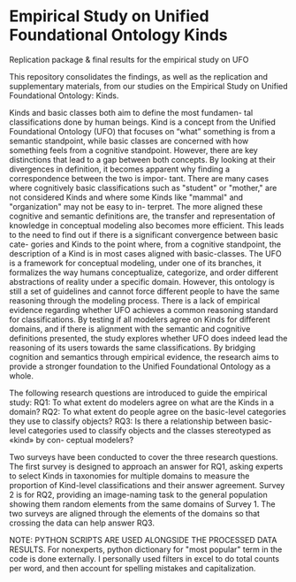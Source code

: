 # Empirical Study on Unified Foundational Ontology Kinds
Replication package &amp; final results for the empirical study on UFO

This repository consolidates the findings, as well as the replication and supplementary materials, from our studies on the Empirical Study on Unified Foundational Ontology: Kinds. 

Kinds and basic classes both aim to define the most fundamen-
tal classifications done by human beings. Kind is a concept from
the Unified Foundational Ontology (UFO) that focuses on “what”
something is from a semantic standpoint, while basic classes are
concerned with how something feels from a cognitive standpoint.
However, there are key distinctions that lead to a gap between both
concepts. By looking at their divergences in definition, it becomes
apparent why finding a correspondence between the two is impor-
tant. There are many cases where cognitively basic classifications
such as "student" or "mother," are not considered Kinds and where
some Kinds like "mammal" and "organization" may not be easy to in-
terpret. The more aligned these cognitive and semantic definitions
are, the transfer and representation of knowledge in conceptual
modeling also becomes more efficient. This leads to the need to
find out if there is a significant convergence between basic cate-
gories and Kinds to the point where, from a cognitive standpoint,
the description of a Kind is in most cases aligned with basic-classes.
The UFO is a framework for conceptual modeling, under one of
its branches, it formalizes the way humans conceptualize, categorize,
and order different abstractions of reality under a specific domain.
However, this ontology is still a set of guidelines and cannot force
different people to have the same reasoning through the modeling
process. There is a lack of empirical evidence regarding whether
UFO achieves a common reasoning standard for classifications. By
testing if all modelers agree on Kinds for different domains, and
if there is alignment with the semantic and cognitive definitions
presented, the study explores whether UFO does indeed lead the
reasoning of its users towards the same classifications. By bridging
cognition and semantics through empirical evidence, the research
aims to provide a stronger foundation to the Unified Foundational
Ontology as a whole.

The following research questions are introduced to guide the
empirical study:
RQ1: To what extent do modelers agree on what are the Kinds in a
domain?
RQ2: To what extent do people agree on the basic-level categories
they use to classify objects?
RQ3: Is there a relationship between basic-level categories used to
classify objects and the classes stereotyped as «kind» by con-
ceptual modelers?

Two surveys have been conducted to cover the three research
questions. The first survey is designed to approach an answer for
RQ1, asking experts to select Kinds in taxonomies for multiple
domains to measure the proportion of Kind-level classifications
and their answer agreement. Survey 2 is for RQ2, providing an
image-naming task to the general population showing them random
elements from the same domains of Survey 1. The two surveys are
aligned through the elements of the domains so that crossing the
data can help answer RQ3.

NOTE: PYTHON SCRIPTS ARE USED ALONGSIDE THE PROCESSED DATA RESULTS. For nonexperts, python dictionary for "most popular" term in the code is done externally. I personally used filters in excel to do total counts per word, and then account for spelling mistakes and capitalization. 

